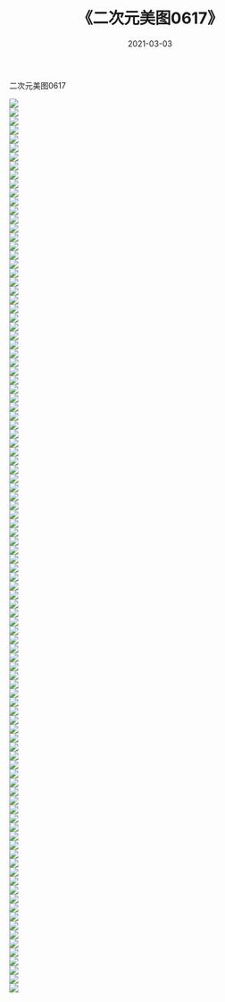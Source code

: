﻿---
layout: post
title:  《二次元美图0617》
date:   2021-03-03
img: http://imgx.orgx.ga/二次元/2021/二次元美图0617/000.jpg
categories: [美女, 清纯, 唯美]
---

二次元美图0617

 ![](http://imgx.orgx.ga/二次元/2021/二次元美图0617/001.png) <br>![](http://imgx.orgx.ga/二次元/2021/二次元美图0617/002.png) <br>![](http://imgx.orgx.ga/二次元/2021/二次元美图0617/003.png) <br>![](http://imgx.orgx.ga/二次元/2021/二次元美图0617/004.png) <br>![](http://imgx.orgx.ga/二次元/2021/二次元美图0617/005.png) <br>![](http://imgx.orgx.ga/二次元/2021/二次元美图0617/006.png) <br>![](http://imgx.orgx.ga/二次元/2021/二次元美图0617/007.png) <br>![](http://imgx.orgx.ga/二次元/2021/二次元美图0617/008.png) <br>![](http://imgx.orgx.ga/二次元/2021/二次元美图0617/009.png) <br>![](http://imgx.orgx.ga/二次元/2021/二次元美图0617/010.png) <br>![](http://imgx.orgx.ga/二次元/2021/二次元美图0617/011.png) <br>![](http://imgx.orgx.ga/二次元/2021/二次元美图0617/012.png) <br>![](http://imgx.orgx.ga/二次元/2021/二次元美图0617/013.png) <br>![](http://imgx.orgx.ga/二次元/2021/二次元美图0617/014.png) <br>![](http://imgx.orgx.ga/二次元/2021/二次元美图0617/015.png) <br>![](http://imgx.orgx.ga/二次元/2021/二次元美图0617/016.png) <br>![](http://imgx.orgx.ga/二次元/2021/二次元美图0617/017.png) <br>![](http://imgx.orgx.ga/二次元/2021/二次元美图0617/018.png) <br>![](http://imgx.orgx.ga/二次元/2021/二次元美图0617/019.png) <br>![](http://imgx.orgx.ga/二次元/2021/二次元美图0617/020.png) <br>![](http://imgx.orgx.ga/二次元/2021/二次元美图0617/021.png) <br>![](http://imgx.orgx.ga/二次元/2021/二次元美图0617/022.png) <br>![](http://imgx.orgx.ga/二次元/2021/二次元美图0617/023.png) <br>![](http://imgx.orgx.ga/二次元/2021/二次元美图0617/024.png) <br>![](http://imgx.orgx.ga/二次元/2021/二次元美图0617/025.png) <br>![](http://imgx.orgx.ga/二次元/2021/二次元美图0617/026.png) <br>![](http://imgx.orgx.ga/二次元/2021/二次元美图0617/027.png) <br>![](http://imgx.orgx.ga/二次元/2021/二次元美图0617/028.png) <br>![](http://imgx.orgx.ga/二次元/2021/二次元美图0617/029.png) <br>![](http://imgx.orgx.ga/二次元/2021/二次元美图0617/030.png) <br>![](http://imgx.orgx.ga/二次元/2021/二次元美图0617/031.png) <br>![](http://imgx.orgx.ga/二次元/2021/二次元美图0617/032.png) <br>![](http://imgx.orgx.ga/二次元/2021/二次元美图0617/033.png) <br>![](http://imgx.orgx.ga/二次元/2021/二次元美图0617/034.png) <br>![](http://imgx.orgx.ga/二次元/2021/二次元美图0617/035.png) <br>![](http://imgx.orgx.ga/二次元/2021/二次元美图0617/036.png) <br>![](http://imgx.orgx.ga/二次元/2021/二次元美图0617/037.png) <br>![](http://imgx.orgx.ga/二次元/2021/二次元美图0617/038.png) <br>![](http://imgx.orgx.ga/二次元/2021/二次元美图0617/039.png) <br>![](http://imgx.orgx.ga/二次元/2021/二次元美图0617/040.png) <br>![](http://imgx.orgx.ga/二次元/2021/二次元美图0617/041.png) <br>![](http://imgx.orgx.ga/二次元/2021/二次元美图0617/042.png) <br>![](http://imgx.orgx.ga/二次元/2021/二次元美图0617/043.png) <br>![](http://imgx.orgx.ga/二次元/2021/二次元美图0617/044.png) <br>![](http://imgx.orgx.ga/二次元/2021/二次元美图0617/045.png) <br>![](http://imgx.orgx.ga/二次元/2021/二次元美图0617/046.png) <br>![](http://imgx.orgx.ga/二次元/2021/二次元美图0617/047.png) <br>![](http://imgx.orgx.ga/二次元/2021/二次元美图0617/048.png) <br>![](http://imgx.orgx.ga/二次元/2021/二次元美图0617/049.png) <br>![](http://imgx.orgx.ga/二次元/2021/二次元美图0617/050.png) <br>![](http://imgx.orgx.ga/二次元/2021/二次元美图0617/051.png) <br>![](http://imgx.orgx.ga/二次元/2021/二次元美图0617/052.png) <br>![](http://imgx.orgx.ga/二次元/2021/二次元美图0617/053.png) <br>![](http://imgx.orgx.ga/二次元/2021/二次元美图0617/054.png) <br>![](http://imgx.orgx.ga/二次元/2021/二次元美图0617/055.png) <br>![](http://imgx.orgx.ga/二次元/2021/二次元美图0617/056.png) <br>![](http://imgx.orgx.ga/二次元/2021/二次元美图0617/057.png) <br>![](http://imgx.orgx.ga/二次元/2021/二次元美图0617/058.png) <br>![](http://imgx.orgx.ga/二次元/2021/二次元美图0617/059.png) <br>![](http://imgx.orgx.ga/二次元/2021/二次元美图0617/060.png) <br>![](http://imgx.orgx.ga/二次元/2021/二次元美图0617/061.png) <br>![](http://imgx.orgx.ga/二次元/2021/二次元美图0617/062.png) <br>![](http://imgx.orgx.ga/二次元/2021/二次元美图0617/063.png) <br>![](http://imgx.orgx.ga/二次元/2021/二次元美图0617/064.png) <br>![](http://imgx.orgx.ga/二次元/2021/二次元美图0617/065.png) <br>![](http://imgx.orgx.ga/二次元/2021/二次元美图0617/066.png) <br>![](http://imgx.orgx.ga/二次元/2021/二次元美图0617/067.png) <br>![](http://imgx.orgx.ga/二次元/2021/二次元美图0617/068.png) <br>![](http://imgx.orgx.ga/二次元/2021/二次元美图0617/069.png) <br>![](http://imgx.orgx.ga/二次元/2021/二次元美图0617/070.png) <br>![](http://imgx.orgx.ga/二次元/2021/二次元美图0617/071.png) <br>![](http://imgx.orgx.ga/二次元/2021/二次元美图0617/072.png) <br>![](http://imgx.orgx.ga/二次元/2021/二次元美图0617/073.png) <br>![](http://imgx.orgx.ga/二次元/2021/二次元美图0617/074.png) <br>![](http://imgx.orgx.ga/二次元/2021/二次元美图0617/075.png) <br>![](http://imgx.orgx.ga/二次元/2021/二次元美图0617/076.png) <br>![](http://imgx.orgx.ga/二次元/2021/二次元美图0617/077.png) <br>![](http://imgx.orgx.ga/二次元/2021/二次元美图0617/078.png) <br>![](http://imgx.orgx.ga/二次元/2021/二次元美图0617/079.png) <br>![](http://imgx.orgx.ga/二次元/2021/二次元美图0617/080.png) <br>![](http://imgx.orgx.ga/二次元/2021/二次元美图0617/081.png) <br>![](http://imgx.orgx.ga/二次元/2021/二次元美图0617/082.png) <br>![](http://imgx.orgx.ga/二次元/2021/二次元美图0617/083.png) <br>![](http://imgx.orgx.ga/二次元/2021/二次元美图0617/084.png) <br>![](http://imgx.orgx.ga/二次元/2021/二次元美图0617/085.png) <br>![](http://imgx.orgx.ga/二次元/2021/二次元美图0617/086.png) <br>![](http://imgx.orgx.ga/二次元/2021/二次元美图0617/087.png) <br>![](http://imgx.orgx.ga/二次元/2021/二次元美图0617/088.png) <br>![](http://imgx.orgx.ga/二次元/2021/二次元美图0617/089.png) <br>![](http://imgx.orgx.ga/二次元/2021/二次元美图0617/090.png) <br>![](http://imgx.orgx.ga/二次元/2021/二次元美图0617/091.png) <br>![](http://imgx.orgx.ga/二次元/2021/二次元美图0617/092.png) <br>![](http://imgx.orgx.ga/二次元/2021/二次元美图0617/093.png) <br>![](http://imgx.orgx.ga/二次元/2021/二次元美图0617/094.png) <br>![](http://imgx.orgx.ga/二次元/2021/二次元美图0617/095.png) <br>![](http://imgx.orgx.ga/二次元/2021/二次元美图0617/096.png) <br>![](http://imgx.orgx.ga/二次元/2021/二次元美图0617/097.png) <br>![](http://imgx.orgx.ga/二次元/2021/二次元美图0617/098.png) <br>![](http://imgx.orgx.ga/二次元/2021/二次元美图0617/099.png) <br>![](http://imgx.orgx.ga/二次元/2021/二次元美图0617/100.png) <br>